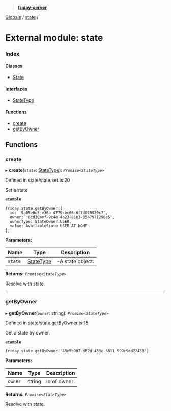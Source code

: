 > **[friday-server](../README.md)**

[Globals](../globals.md) / [state](state.md) /

# External module: state

### Index

#### Classes

* [State](../classes/state.state-1.md)

#### Interfaces

* [StateType](../interfaces/state.statetype.md)

#### Functions

* [create](state.md#create)
* [getByOwner](state.md#getbyowner)

## Functions

###  create

▸ **create**(`state`: [StateType](../interfaces/state.statetype.md)): *`Promise<StateType>`*

Defined in state/state.set.ts:20

Set a state.

**`example`** 
````
friday.state.getByOwner({
  id: '9a05e6c3-e36a-4779-bc66-6f7d015920c7',
  owner: '0cd30aef-9c4e-4a23-81e3-3547971296e5',
  ownerType: StateOwner.USER,
  value: AvailableState.USER_AT_HOME
};
````

**Parameters:**

Name | Type | Description |
------ | ------ | ------ |
`state` | [StateType](../interfaces/state.statetype.md) | -A state object. |

**Returns:** *`Promise<StateType>`*

Resolve with state.

___

###  getByOwner

▸ **getByOwner**(`owner`: string): *`Promise<StateType>`*

Defined in state/state.getByOwner.ts:15

Get a state by owner.

**`example`** 
````
friday.state.getByOwner('88e5b907-d62d-433c-8811-999c9ed72453')
````

**Parameters:**

Name | Type | Description |
------ | ------ | ------ |
`owner` | string | Id of owner. |

**Returns:** *`Promise<StateType>`*

Resolve with state.